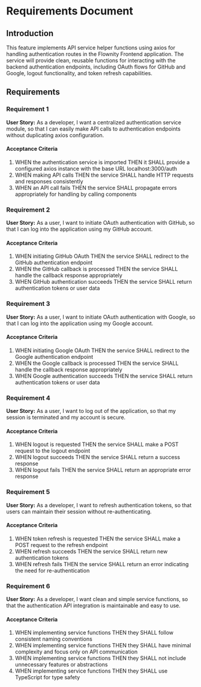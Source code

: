 # Requirements Document

## Introduction

This feature implements API service helper functions using axios for handling authentication routes in the Flownity Frontend application. The service will provide clean, reusable functions for interacting with the backend authentication endpoints, including OAuth flows for GitHub and Google, logout functionality, and token refresh capabilities.

## Requirements

### Requirement 1

**User Story:** As a developer, I want a centralized authentication service module, so that I can easily make API calls to authentication endpoints without duplicating axios configuration.

#### Acceptance Criteria

1. WHEN the authentication service is imported THEN it SHALL provide a configured axios instance with the base URL localhost:3000/auth
2. WHEN making API calls THEN the service SHALL handle HTTP requests and responses consistently
3. WHEN an API call fails THEN the service SHALL propagate errors appropriately for handling by calling components

### Requirement 2

**User Story:** As a user, I want to initiate OAuth authentication with GitHub, so that I can log into the application using my GitHub account.

#### Acceptance Criteria

1. WHEN initiating GitHub OAuth THEN the service SHALL redirect to the GitHub authentication endpoint
2. WHEN the GitHub callback is processed THEN the service SHALL handle the callback response appropriately
3. WHEN GitHub authentication succeeds THEN the service SHALL return authentication tokens or user data

### Requirement 3

**User Story:** As a user, I want to initiate OAuth authentication with Google, so that I can log into the application using my Google account.

#### Acceptance Criteria

1. WHEN initiating Google OAuth THEN the service SHALL redirect to the Google authentication endpoint
2. WHEN the Google callback is processed THEN the service SHALL handle the callback response appropriately
3. WHEN Google authentication succeeds THEN the service SHALL return authentication tokens or user data

### Requirement 4

**User Story:** As a user, I want to log out of the application, so that my session is terminated and my account is secure.

#### Acceptance Criteria

1. WHEN logout is requested THEN the service SHALL make a POST request to the logout endpoint
2. WHEN logout succeeds THEN the service SHALL return a success response
3. WHEN logout fails THEN the service SHALL return an appropriate error response

### Requirement 5

**User Story:** As a developer, I want to refresh authentication tokens, so that users can maintain their session without re-authenticating.

#### Acceptance Criteria

1. WHEN token refresh is requested THEN the service SHALL make a POST request to the refresh endpoint
2. WHEN refresh succeeds THEN the service SHALL return new authentication tokens
3. WHEN refresh fails THEN the service SHALL return an error indicating the need for re-authentication

### Requirement 6

**User Story:** As a developer, I want clean and simple service functions, so that the authentication API integration is maintainable and easy to use.

#### Acceptance Criteria

1. WHEN implementing service functions THEN they SHALL follow consistent naming conventions
2. WHEN implementing service functions THEN they SHALL have minimal complexity and focus only on API communication
3. WHEN implementing service functions THEN they SHALL not include unnecessary features or abstractions
4. WHEN implementing service functions THEN they SHALL use TypeScript for type safety